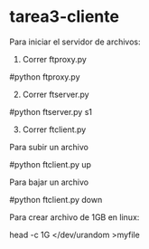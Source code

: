 # tarea3-cliente
Para iniciar el servidor de archivos:

1. Correr ftproxy.py

#python ftproxy.py 

2. Correr ftserver.py

#python ftserver.py s1

3. Correr ftclient.py 

Para subir un archivo

#python ftclient.py up <filename>

Para bajar un archivo

#python ftclient.py down <index-filename>
  
Para crear archivo de 1GB en linux:

head -c 1G </dev/urandom >myfile



